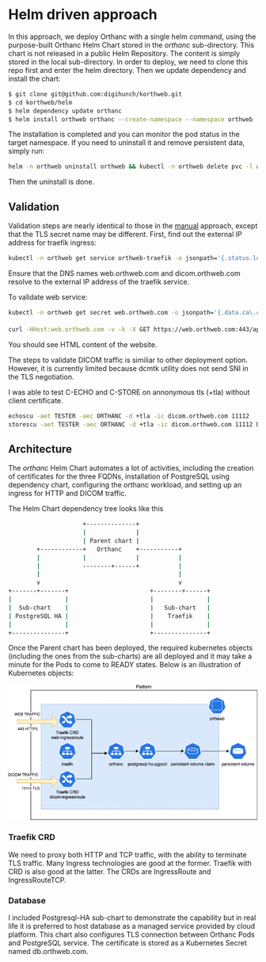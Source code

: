 # Helm driven approach

In this approach, we deploy Orthanc with a single helm command, using the purpose-built Orthanc Helm Chart stored in the *orthanc* sub-directory. This chart is not released in a public Helm Repository. The content is simply stored in the local sub-directory. In order to deploy, we need to clone this repo first and enter the helm directory. Then we update dependency and install the chart:
```sh
$ git clone git@github.com:digihunch/korthweb.git
$ cd korthweb/helm
$ helm dependency update orthanc
$ helm install orthweb orthanc --create-namespace --namespace orthweb 
```
The installation is completed and you can monitor the pod status in the target namespace. 
If you need to uninstall it and remove persistent data, simply run:
```sh
helm -n orthweb uninstall orthweb && kubectl -n orthweb delete pvc -l app.kubernetes.io/component=postgresql 
```
Then the uninstall is done.

## Validation

Validation steps are nearly identical to those in the [manual](https://github.com/digihunch/korthweb/tree/main/manual#validation) approach, except that the TLS secret name may be different. First, find out the external IP address for traefik ingress:
```sh
kubectl -n orthweb get service orthweb-traefik -o jsonpath='{.status.loadBalancer.ingress[0].ip}'
```
Ensure that the DNS names web.orthweb.com and dicom.orthweb.com resolve to the external IP address of the traefik service. 

To validate web service:
```sh
kubectl -n orthweb get secret web.orthweb.com -o jsonpath='{.data.ca\.crt}' | base64 -d > ca.crt

curl -HHost:web.orthweb.com -v -k -X GET https://web.orthweb.com:443/app/explorer.html -u admin:orthanc --cacert ca.crt
```
You should see HTML content of the website. 

The steps to validate DICOM traffic is similiar to other deployment option. However, it is currently limited because dcmtk utility does not send SNI in the TLS negotiation.

I was able to test C-ECHO and C-STORE on annonymous tls (+tla) without client certificate.

```sh
echoscu -aet TESTER -aec ORTHANC -d +tla -ic dicom.orthweb.com 11112
storescu -aet TESTER -aec ORTHANC -d +tla -ic dicom.orthweb.com 11112 DICOM_CT/123.dcm
```


## Architecture
The *orthanc* Helm Chart automates a lot of activities, including the creation of certificates for the three FQDNs, installation of PostgreSQL using dependency chart, configuring the orthanc workload, and setting up an ingress for HTTP and DICOM traffic. 

The Helm Chart dependency tree looks like this

```bash
                     +--------------+
                     |              |
                     | Parent chart |
        +------------+   Orthanc    +-----------+
        |            |              |           |
        |            --------+------+           |
        |                                       |
        v                                       v
+-------+-------+                       +--------+------+
|               |                       |               |
|  Sub-chart    |                       |   Sub-chart   |
| PostgreSQL HA |                       |    Traefik    |
|               |                       |               |
+---------------+                       +---------------+
```

Once the Parent chart has been deployed, the required kubernetes objects (including the ones from the sub-charts) are all deployed and it may take a minute for the Pods to come to READY states. Below is an illustration of Kubernetes objects:

![Diagram](../assets/images/orthanc-helm.png)

### Traefik CRD
We need to proxy both HTTP and TCP traffic, with the ability to terminate TLS traffic. Many Ingress technologies are good at the former. Traefik with CRD is also good at the latter. The CRDs are IngressRoute and IngressRouteTCP.

### Database
I included Postgresql-HA sub-chart to demonstrate the capability but in real life it is preferred to host database as a managed service provided by cloud platform. This chart also configures TLS connection between Orthanc Pods and PostgreSQL service. The certificate is stored as a Kubernetes Secret named db.orthweb.com.